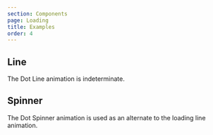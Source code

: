 ```yaml
---
section: Components
page: Loading
title: Examples
order: 4
---
```


## Line

The Dot Line animation is indeterminate.

<code-example example="loading-line"></code-example>

## Spinner

The Dot Spinner animation is used as an alternate to the loading line animation.

<code-example example="loading-circle"></code-example>
